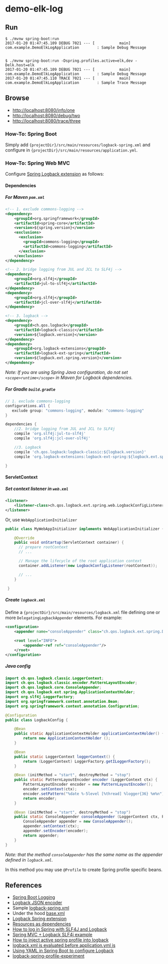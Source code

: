 # demo-elk-log

## Run
```
$ ./mvnw spring-boot:run
2017-01-20 01:47:45.109 DEBUG 7021 --- [           main] com.example.DemoElkLogApplication        : Sample Debug Message


$ ./mvnw spring-boot:run -Dspring.profiles.active=elk,dev -Delk.host=elk
2017-01-20 01:47:45.109 DEBUG 7021 --- [           main] com.example.DemoElkLogApplication        : Sample Debug Message
2017-01-20 01:47:45.110 TRACE 7021 --- [           main] com.example.DemoElkLogApplication        : Sample Trace Message
```
## Browse

* [http://localhost:8080/info/one](http://localhost:8080/info/one)
* [http://localhost:8080/debug/two](http://localhost:8080/debug/two)
* [http://localhost:8080/trace/three](http://localhost:8080/trace/three)

### How-To: Spring Boot

Simply add `{projectDir}/src/main/resources/logback-spring.xml` and configure in `{projectDir}/src/main/resources/application.yml`.

### How-To: Spring Web MVC

Configure [Spring Logback extension]((https://github.com/qos-ch/logback-extensions/wiki/Spring#spring-configuration)) as follows:

#### Dependencies

##### For Maven `pom.xml`

```xml
<!-- 1. exclude commons-logging -->
<dependency>
	<groupId>org.springframework</groupId>
	<artifactId>spring-core</artifactId>
	<version>${spring.version}</version>
	<exclusions>
	  <exclusion>
		<groupId>commons-logging</groupId>
		<artifactId>commons-logging</artifactId>
	  </exclusion>
	</exclusions>
</dependency>

<!-- 2. bridge logging from JUL and JCL to SLF4j -->
<dependency>
	<groupId>org.slf4j</groupId>
	<artifactId>jul-to-slf4j</artifactId>
</dependency>
<dependency>
	<groupId>org.slf4j</groupId>
	<artifactId>jcl-over-slf4j</artifactId>
</dependency>

<!-- 3. logback -->
<dependency>
	<groupId>ch.qos.logback</groupId>
	<artifactId>logback-classic</artifactId>
	<version>${logback.version}</version>
</dependency>
<dependency>
    <groupId>org.logback-extensions</groupId>
    <artifactId>logback-ext-spring</artifactId>
    <version>${logback.ext.spring.version}</version>
</dependency>
```

*Note: If you are using Spring Java configuration, do not set `<scope>runtime</scope>` in Maven for Logback dependencies.*

##### For Gradle `build.gradle`

```groovy
// 1. exclude commons-logging
configurations.all {
   exclude group: "commons-logging", module: "commons-logging"
}

dependencies {
 	//2. bridge logging from JUL and JCL to SLF4j
 	compile 'org.slf4j:jul-to-slf4j'
 	compile 'org.slf4j:jcl-over-slf4j'

	//3. Logback
	compile 'ch.qos.logback:logback-classic:${logback.version}'
	compile 'org.logback-extensions:logback-ext-spring:${logback.ext.spring.version}'

}
```

#### ServletContext

##### Set context listener in `web.xml`
```xml
<listener>
    <listener-class>ch.qos.logback.ext.spring.web.LogbackConfigListener</listener-class>
</listener>
```
Or, use `WebApplicationInitializer`
```java
public class MyWebAppInitializer implements WebApplicationInitializer {

    @Override
    public void onStartup(ServletContext container) {
      // prepare rootContext
      // ...

      // Manage the lifecycle of the root application context
      container.addListener(new LogbackConfigListener(rootContext));

      // ...
    }

 }
```

##### Create `logback.xml`

Define a `{projectDir}/src/main/resources/logback.xml` file defining one or more `DelegatingLogbackAppender` elements. For example:

```xml
<configuration>
    <appender name="consoleAppender" class="ch.qos.logback.ext.spring.DelegatingLogbackAppender"/>

    <root level="INFO">
        <appender-ref ref="consoleAppender"/>
    </root>
</configuration>
```

##### Java config

```java
import ch.qos.logback.classic.LoggerContext;
import ch.qos.logback.classic.encoder.PatternLayoutEncoder;
import ch.qos.logback.core.ConsoleAppender;
import ch.qos.logback.ext.spring.ApplicationContextHolder;
import org.slf4j.LoggerFactory;
import org.springframework.context.annotation.Bean;
import org.springframework.context.annotation.Configuration;

@Configuration
public class LogbackConfig {

    @Bean 
    public static ApplicationContextHolder applicationContextHolder() {
        return new ApplicationContextHolder ();
    }

    @Bean 
    public static LoggerContext loggerContext() {
        return (LoggerContext) LoggerFactory.getILoggerFactory();
    }

    @Bean (initMethod = "start", destroyMethod = "stop")
    public static PatternLayoutEncoder encoder (LoggerContext ctx) {
        PatternLayoutEncoder encoder = new PatternLayoutEncoder();
        encoder.setContext(ctx);
        encoder.setPattern("%date %-5level [%thread] %logger{36} %m%n");
        return encoder;
    }

    @Bean (initMethod = "start", destroyMethod = "stop")
    public static ConsoleAppender consoleAppender (LoggerContext ctx, PatternLayoutEncoder encoder) {
        ConsoleAppender appender = new ConsoleAppender();
        appender.setContext(ctx);
        appender.setEncoder(encoder);
        return appender;
    }
}
```

*Note: that the method `consoleAppender` has the same name as the appender defined in `logback.xml`.*

In this method you may use `@Profile` to create Spring profile specific beans.
 

## References

* [Spring Boot Logging](http://docs.spring.io/spring-boot/docs/current/reference/html/boot-features-logging.html)
* [Logback JSON encoder](https://github.com/logstash/logstash-logback-encoder)
* Sample [logback-spring.xml](https://github.com/spring-projects/spring-boot/blob/master/spring-boot-samples/spring-boot-sample-logback/src/main/resources/logback-spring.xml)
* Under the hood [base.xml](https://github.com/spring-projects/spring-boot/blob/master/spring-boot/src/main/resources/org/springframework/boot/logging/logback/base.xml)
* [Logback Spring extension](https://github.com/qos-ch/logback-extensions/wiki/Spring)
* [Resources as dependencies](http://docs.spring.io/spring/docs/current/spring-framework-reference/html/resources.html#resources-as-dependencies)
* [How to log in Spring with SLF4J and Logback](http://www.codingpedia.org/ama/how-to-log-in-spring-with-slf4j-and-logback/)
* [Spring MVC + Logback SLF4j example](https://www.mkyong.com/spring-mvc/spring-mvc-logback-slf4j-example/)
* [How to inject active spring profile into logback](http://stackoverflow.com/questions/39546422/how-to-inject-active-spring-profile-into-logback)
* [logback.xml is evaluated before application.yml is](http://stackoverflow.com/questions/29669049/logback-xml-is-evaluated-before-application-yml-is)
* [Using YAML in Spring Boot to configure Logback](https://springframework.guru/using-yaml-in-spring-boot-to-configure-logback/)
* [logback-spring-profile-experiment](https://github.com/kurron/logback-spring-profile-experiment)

